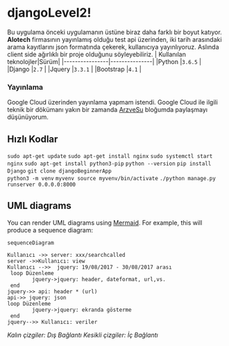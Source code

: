 # djangoLevel2!

Bu uygulama önceki uygulamanın üstüne biraz daha farklı bir boyut katıyor.
**Alotech** firmasının yayınlamış olduğu test api üzerinden, iki tarih arasındaki arama kayıtlarını json formatında çekerek, kullanıcıya yayınlıyoruz. Aslında client side ağırlıklı bir proje olduğunu söyleyebiliriz.
|    Kullanılan teknolojler|Sürüm|
|----------------|---------------|
|Python 		 |`3.6.5`        |   
|Django			 |`2.7`          |
|Jquery          |`3.3.1`        |
|Bootstrap		 |`4.1`          |

### Yayınlama 
Google Cloud üzerinden yayınlama yapmam istendi. Google Cloud ile ilgili teknik bir dökümanı yakın bir zamanda [ArzveSu](https://arzvesu.blogspot.com) bloğumda paylaşmayı düşünüyorum.

## Hızlı Kodlar
`sudo apt-get update` 
`sudo apt-get install nginx` 
`sudo systemctl start nginx` 
`sudo apt-get install python3-pip` 
`python --version` 
`pip install Django` 
`git clone djangoBeginnerApp`   
`python3 -m venv`
`myvenv source myvenv/bin/activate`
`./python manage.py runserver 0.0.0.0:8000`



## UML diagrams

You can render UML diagrams using [Mermaid](https://mermaidjs.github.io/). For example, this will produce a sequence diagram:

```mermaid
sequenceDiagram

Kullanıcı ->> server: xxx/searchcalled
server ->>Kullanıcı: view
Kullanıcı -->>  jquery: 19/08/2017 - 30/08/2017 arası
 loop Düzenleme
        jquery->jquery: header, dateformat, url,vs.
 end
jquery->> api: header * (url)
api->> jquery: json
loop Düzenleme
        jquery->jquery: ekranda gösterme
 end
jquery-->> Kullanıcı: veriler
```
_Kalın çizgiler: Dış Bağlantı_
_Kesikli çizgiler: İç Bağlantı_

